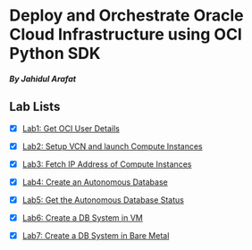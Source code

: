 # Deploy and Orchestrate Oracle Cloud Infrastructure using OCI Python SDK
##### By Jahidul Arafat
## Lab Lists
- [x] [Lab1: Get OCI User Details](./lab_1_get_user_details/main.py)
- [x] [Lab2: Setup VCN and launch Compute Instances](./lab_2_vcn_to_instance_creation)
- [x] [Lab3: Fetch IP Address of Compute Instances](./lab_3_fetch_instance_ip)
- [x] [Lab4: Create an Autonomous Database](./lab_4_creating_adb)
- [x] [Lab5: Get the Autonomous Database Status](./lab_5_get_db_status/main.py)
- [x] [Lab6: Create a DB System in VM](./lab_6_create_vm_db_system/main.py)
- [x] [Lab7: Create a DB System in Bare Metal](./lab_7_create_bare_metal_db_system)

